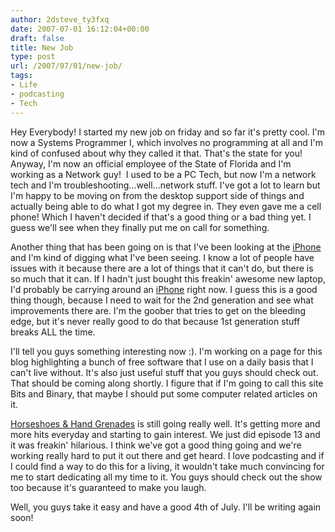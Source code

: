 ```yaml
---
author: 2dsteve_ty3fxq
date: 2007-07-01 16:12:04+00:00
draft: false
title: New Job
type: post
url: /2007/07/01/new-job/
tags:
- Life
- podcasting
- Tech
---
```


Hey Everybody! I started my new job on friday and so far it's pretty cool. I'm now a Systems Programmer I, which involves no programming at all and I'm kind of confused about why they called it that. That's the state for you! Anyway, I'm now an official employee of the State of Florida and I'm working as a Network guy!  I used to be a PC Tech, but now I'm a network tech and I'm troubleshooting...well...network stuff. I've got a lot to learn but I'm happy to be moving on from the desktop support side of things and actually being able to do what I got my degree in. They even gave me a cell phone! Which I haven't decided if that's a good thing or a bad thing yet. I guess we'll see when they finally put me on call for something.

Another thing that has been going on is that I've been looking at the [iPhone](http://www.apple.com/iphone) and I'm kind of digging what I've been seeing. I know a lot of people have issues with it because there are a lot of things that it can't do, but there is so much that it can. If I hadn't just bought this freakin' awesome new laptop, I'd probably be carrying around an [iPhone](http://www.apple.com/iphone) right now. I guess this is a good thing though, because I need to wait for the 2nd generation and see what improvements there are. I'm the goober that tries to get on the bleeding edge, but it's never really good to do that because 1st generation stuff breaks ALL the time.

I'll tell you guys something interesting now :). I'm working on a page for this blog highlighting a bunch of free software that I use on a daily basis that I can't live without. It's also just useful stuff that you guys should check out. That should be coming along shortly. I figure that if I'm going to call this site Bits and Binary, that maybe I should put some computer related articles on it.

[Horseshoes & Hand Grenades](http://www.horseshoes-handgrenades.com) is still going really well. It's getting more and more hits everyday and starting to gain interest. We just did episode 13 and it was freakin' hilarious. I think we've got a good thing going and we're working really hard to put it out there and get heard. I love podcasting and if I could find a way to do this for a living, it wouldn't take much convincing for me to start dedicating all my time to it. You guys should check out the show too because it's guaranteed to make you laugh.

Well, you guys take it easy and have a good 4th of July. I'll be writing again soon!

